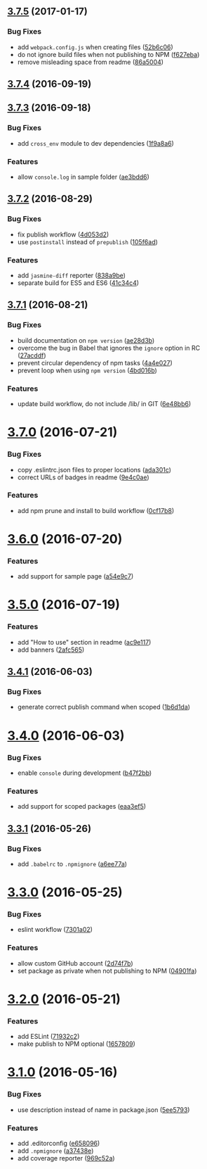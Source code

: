 <a name="3.7.5"></a>
## [3.7.5](https://github.com/fczbkk/generator-jslib/compare/v3.7.4...v3.7.5) (2017-01-17)


### Bug Fixes

* add `webpack.config.js` when creating files ([52b6c06](https://github.com/fczbkk/generator-jslib/commit/52b6c06))
* do not ignore build files when not publishing to NPM ([f627eba](https://github.com/fczbkk/generator-jslib/commit/f627eba))
* remove misleading space from readme ([86a5004](https://github.com/fczbkk/generator-jslib/commit/86a5004))



<a name="3.7.4"></a>
## [3.7.4](https://github.com/fczbkk/generator-jslib/compare/v3.7.3...v3.7.4) (2016-09-19)



<a name="3.7.3"></a>
## [3.7.3](https://github.com/fczbkk/generator-jslib/compare/v3.7.2...v3.7.3) (2016-09-18)


### Bug Fixes

* add `cross_env` module to dev dependencies ([1f9a8a6](https://github.com/fczbkk/generator-jslib/commit/1f9a8a6))


### Features

* allow `console.log` in sample folder ([ae3bdd6](https://github.com/fczbkk/generator-jslib/commit/ae3bdd6))



<a name="3.7.2"></a>
## [3.7.2](https://github.com/fczbkk/generator-jslib/compare/v3.7.1...v3.7.2) (2016-08-29)


### Bug Fixes

* fix publish workflow ([4d053d2](https://github.com/fczbkk/generator-jslib/commit/4d053d2))
* use `postinstall` instead of `prepublish` ([105f6ad](https://github.com/fczbkk/generator-jslib/commit/105f6ad))


### Features

* add `jasmine-diff` reporter ([838a9be](https://github.com/fczbkk/generator-jslib/commit/838a9be))
* separate build for ES5 and ES6 ([41c34c4](https://github.com/fczbkk/generator-jslib/commit/41c34c4))



<a name="3.7.1"></a>
## [3.7.1](https://github.com/fczbkk/generator-jslib/compare/v3.7.0...v3.7.1) (2016-08-21)


### Bug Fixes

* build documentation on `npm version` ([ae28d3b](https://github.com/fczbkk/generator-jslib/commit/ae28d3b))
* overcome the bug in Babel that ignores the `ignore` option in RC ([27acddf](https://github.com/fczbkk/generator-jslib/commit/27acddf))
* prevent circular dependency of npm tasks ([4a4e027](https://github.com/fczbkk/generator-jslib/commit/4a4e027))
* prevent loop when using `npm version` ([4bd016b](https://github.com/fczbkk/generator-jslib/commit/4bd016b))


### Features

* update build workflow, do not include /lib/ in GIT ([6e48bb6](https://github.com/fczbkk/generator-jslib/commit/6e48bb6))



<a name="3.7.0"></a>
# [3.7.0](https://github.com/fczbkk/generator-jslib/compare/v3.6.0...v3.7.0) (2016-07-21)


### Bug Fixes

* copy .eslintrc.json files to proper locations ([ada301c](https://github.com/fczbkk/generator-jslib/commit/ada301c))
* correct URLs of badges in readme ([9e4c0ae](https://github.com/fczbkk/generator-jslib/commit/9e4c0ae))


### Features

* add npm prune and install to build workflow ([0cf17b8](https://github.com/fczbkk/generator-jslib/commit/0cf17b8))



<a name="3.6.0"></a>
# [3.6.0](https://github.com/fczbkk/generator-jslib/compare/v3.5.0...v3.6.0) (2016-07-20)


### Features

* add support for sample page ([a54e9c7](https://github.com/fczbkk/generator-jslib/commit/a54e9c7))



<a name="3.5.0"></a>
# [3.5.0](https://github.com/fczbkk/generator-jslib/compare/v3.4.1...v3.5.0) (2016-07-19)


### Features

* add "How to use" section in readme ([ac9e117](https://github.com/fczbkk/generator-jslib/commit/ac9e117))
* add banners ([2afc565](https://github.com/fczbkk/generator-jslib/commit/2afc565))



<a name="3.4.1"></a>
## [3.4.1](https://github.com/fczbkk/generator-jslib/compare/v3.4.0...v3.4.1) (2016-06-03)


### Bug Fixes

* generate correct publish command when scoped ([1b6d1da](https://github.com/fczbkk/generator-jslib/commit/1b6d1da))



<a name="3.4.0"></a>
# [3.4.0](https://github.com/fczbkk/generator-jslib/compare/v3.3.1...v3.4.0) (2016-06-03)


### Bug Fixes

* enable `console` during development ([b47f2bb](https://github.com/fczbkk/generator-jslib/commit/b47f2bb))


### Features

* add support for scoped packages ([eaa3ef5](https://github.com/fczbkk/generator-jslib/commit/eaa3ef5))



<a name="3.3.1"></a>
## [3.3.1](https://github.com/fczbkk/generator-jslib/compare/v3.3.0...v3.3.1) (2016-05-26)


### Bug Fixes

* add `.babelrc` to `.npmignore` ([a6ee77a](https://github.com/fczbkk/generator-jslib/commit/a6ee77a))



<a name="3.3.0"></a>
# [3.3.0](https://github.com/fczbkk/generator-jslib/compare/v3.2.0...v3.3.0) (2016-05-25)


### Bug Fixes

* eslint workflow ([7301a02](https://github.com/fczbkk/generator-jslib/commit/7301a02))


### Features

* allow custom GitHub account ([2d74f7b](https://github.com/fczbkk/generator-jslib/commit/2d74f7b))
* set package as private when not publishing to NPM ([04901fa](https://github.com/fczbkk/generator-jslib/commit/04901fa))



<a name="3.2.0"></a>
# [3.2.0](https://github.com/fczbkk/generator-jslib/compare/v3.1.0...v3.2.0) (2016-05-21)


### Features

* add ESLint ([71932c2](https://github.com/fczbkk/generator-jslib/commit/71932c2))
* make publish to NPM optional ([1657809](https://github.com/fczbkk/generator-jslib/commit/1657809))



<a name="3.1.0"></a>
# [3.1.0](https://github.com/fczbkk/generator-jslib/compare/v2.0.0...v3.1.0) (2016-05-16)


### Bug Fixes

* use description instead of name in package.json ([5ee5793](https://github.com/fczbkk/generator-jslib/commit/5ee5793))


### Features

* add .editorconfig ([e658096](https://github.com/fczbkk/generator-jslib/commit/e658096))
* add `.npmignore` ([a37438e](https://github.com/fczbkk/generator-jslib/commit/a37438e))
* add coverage reporter ([969c52a](https://github.com/fczbkk/generator-jslib/commit/969c52a))



